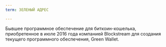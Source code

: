 ```yaml
---
term: ЗЕЛЕНЫЙ АДРЕС

---
```

Бывшее программное обеспечение для биткоин-кошелька, приобретенное в июле 2016 года компанией Blockstream для создания текущего программного обеспечения, Green Wallet.